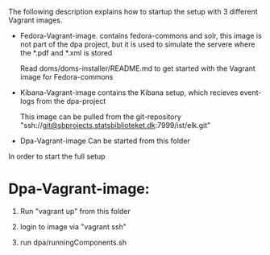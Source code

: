 
The following description explains how to startup the setup with 3 different Vagrant images.

- Fedora-Vagrant-image.  contains fedora-commons and solr, this image is not part of the dpa project, but it is used to simulate the servere where the *.pdf and *.xml is stored

   Read doms/doms-installer/README.md to get started with the Vagrant image for Fedora-commons

- Kibana-Vagrant-image contains the Kibana setup, which recieves event-logs from the dpa-project

   This image can be pulled from the git-repository "ssh://git@sbprojects.statsbiblioteket.dk:7999/ist/elk.git"
 
- Dpa-Vagrant-image Can be started from this folder


In order to start the full setup 



Dpa-Vagrant-image:
===

1. Run "vagrant up" from this folder

2. login to image via "vagrant ssh"

3. run dpa/runningComponents.sh





